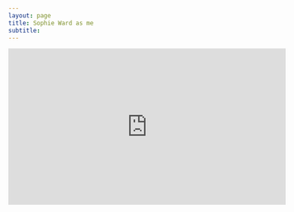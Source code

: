 ```yaml
---
layout: page
title: Sophie Ward as me
subtitle:   
---
```


<div class="text-center">

<iframe width="560" height="315" src="https://www.youtube.com/embed/m-19ZMxdNgo" frameborder="0" allow="accelerometer; autoplay; encrypted-media; gyroscope; picture-in-picture" allowfullscreen></iframe>
</div>
